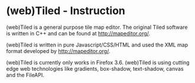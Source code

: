 # (web)Tiled - Instruction

(web)Tiled is a general purpose tile map editor. The original Tiled software is written in C++ and can be found at http://mapeditor.org/.

(web)Tiled is written in pure Javascript/CSS/HTML and used the XML map format developed by http://mapeditor.org/.

(web)Tiled is currently only works in Firefox 3.6. (web)Tiled is using cutting edge web technologies like gradients, box-shadow, text-shadow, canvas and the FileAPI.